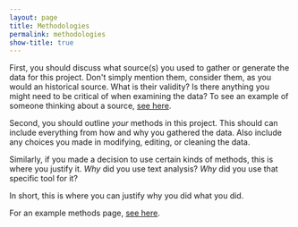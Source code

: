 ```yaml
---
layout: page
title: Methodologies
permalink: methodologies
show-title: true
---
```


First, you should discuss what source(s) you used to gather or generate the data for this project. Don't simply mention them, consider them, as you would an historical source. What is their validity? Is there anything you might need to be critical of when examining the data? To see an example of someone thinking about a source, [see here](https://confederate-memorials-project.readthedocs.io/en/latest/transparency-report/).

Second, you should outline *your* methods in this project. This should can include everything from how and why you gathered the data. Also include any choices you made in modifying, editing, or cleaning the data.

Similarly, if you made a decision to use certain kinds of methods, this is where you justify it. *Why* did you use text analysis? *Why* did you use that specific tool for it?

In short, this is where you can justify why you did what you did.

For an example methods page, [see here](https://confederate-memorials-project.readthedocs.io/en/latest/processes/).
